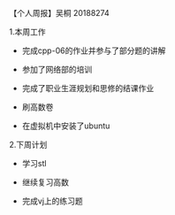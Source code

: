  【个人周报】吴桐 20188274

 1.本周工作

- 完成cpp-06的作业并参与了部分题的讲解

- 参加了网络部的培训

- 完成了职业生涯规划和思修的结课作业

- 刷高数卷

- 在虚拟机中安装了ubuntu

2.下周计划

- 学习stl

- 继续复习高数

- 完成vj上的练习题
